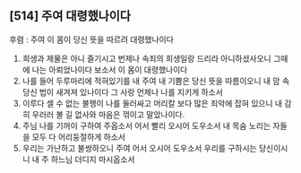 ## [514] 주여 대령했나이다

후렴 : 주여 이 몸이 당신 뜻을 따르려 대령했나이다  
1) 희생과 제물은 아니 즐기시고 번제나 속죄의 희생일랑 드리라 아니하셨사오니 그때에 나는 아뢰었나이다 보소서 이 몸이 대령했나이다  
2) 나를 들어 두루마리에 적혀있기를 내 주여 내 기쁨은 당신 뜻을 따름이오니 내 맘 속 당신 법이 새겨져 있나이다 그 사랑 언제나 나를 지키게 하소서  
3) 이루다 셀 수 없는 불행이 나를 둘러싸고 머리칼 보다 많은 죄악에 잡혀 있으니 내 감히 우러러 볼 길 없사와 마음은 꺾이고 말았나이다.  
4) 주님 나를 기꺼이 구하여 주옵소서 어서 빨리 오시어 도우소서 내 목숨 노리는 자들을 모두 다 어리둥절하게 하소서  
5) 우리는 가난하고 불쌍하오니 주여 어서 오시어 도우소서 우리를 구하시는 당신이시니 내 주 하느님 더디지 마시옵소서
